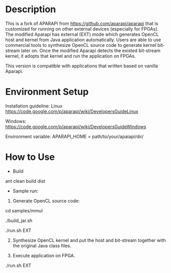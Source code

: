 Description
=======
This is a fork of APARAPI from https://github.com/aparapi/aparapi that is customized for running on other external devices (especially for FPGAs). The modified Aparapi has external (EXT) mode which generates OpenCL host and kernel from Java application automatically. Users are able to use commercial tools to synthesize OpenCL source code to generate kernel bit-stream later on. Once the modified Aparapi detects the existed bit-stream kernel, it adopts that kernel and run the application on FPGAs.

This version is compatible with applications that written based on vanilla Aparapi. 

Environment Setup
=======
Installation guideline: Linux https://code.google.com/p/aparapi/wiki/DevelopersGuideLinux

Windows: https://code.google.com/p/aparapi/wiki/DevelopersGuideWindows

Environment variable: APARAPI_HOME = path/to/your/apaiapi/dir/

How to Use
======
- Build

ant clean build dist

- Sample run: 

1. Generate OpenCL source code:

cd samples/mmul

./build_jar.sh

./run.sh EXT

2. Synthesize OpenCL kernel and put the host and bit-stream together with the original Java class files.

3. Execute application on FPGA.

./run.sh EXT
